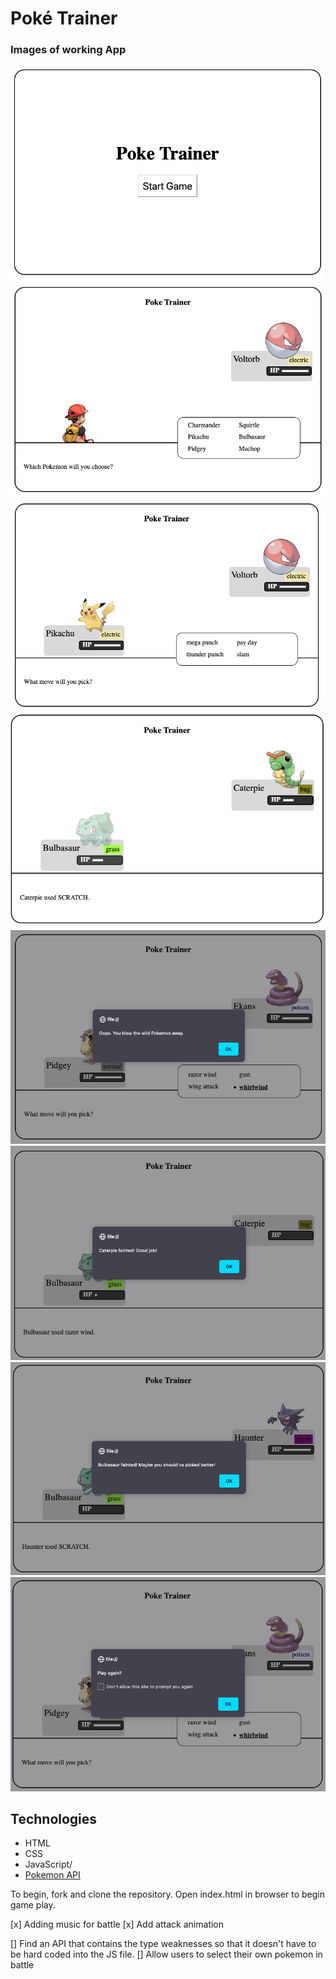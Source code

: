 # Poké Trainer

### Images of working App

![firstScreen](./images/game/home-page.png)
![secondScreen](./images/game/pokemon-selection.png)
![thirdScreen](./images/game/move-selection.png)
![fourthScreen](./images/game/attacked.png)
![fifthScreen](./images/game/blew-away.png)
![sixthScreen](./images/game/you-win.png)
![seventhScren](./images/game/you-lose.png)
![eighthScreen](./images/game/play-again.png)

## Technologies

- HTML
- CSS
- JavaScript/
- [Pokemon API](https://pokeapi.co/)

<!-- Installation Instruction -->

To begin, fork and clone the repository. Open index.html in browser to begin game play.

<!-- Approach taken -->

<!-- Code snippets with explanation of code -->

<!-- Unsolved Problems -->

[x] Adding music for battle
[x] Add attack animation

<!-- Stretch Goals -->

[] Find an API that contains the type weaknesses so that it doesn't have to be hard coded into the JS file.
[] Allow users to select their own pokemon in battle
